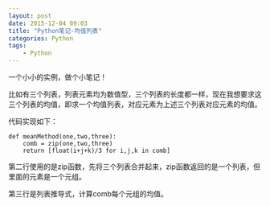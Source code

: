 ```yaml
---
layout: post
date: 2015-12-04 09:03
title: "Python笔记-均值列表"
categories: Python
tags:
	- Python
---
```


一个小小的实例，做个小笔记！

比如有三个列表，列表元素均为数值型，三个列表的长度都一样，现在我想要求这三个列表的均值，即求一个均值列表，对应元素为上述三个列表对应元素的均值。

<!--more-->


代码实现如下：

```
def meanMethod(one,two,three):
    comb = zip(one,two,three)
    return [float(i+j+k)/3 for i,j,k in comb]
```

第二行使用的是zip函数，先将三个列表合并起来，zip函数返回的是一个列表，但里面的元素是一个元组。

第三行是列表推导式，计算comb每个元组的均值。